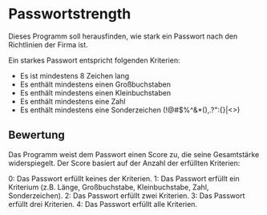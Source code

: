 # Passwortstrength

Dieses Programm soll herausfinden, wie stark ein Passwort nach den Richtlinien der Firma ist.

Ein starkes Passwort entspricht folgenden Kriterien:
- Es ist mindestens 8 Zeichen lang
- Es enthält mindestens einen Großbuchstaben
- Es enthält mindestens einen Kleinbuchstaben
- Es enthält mindestens eine Zahl
- Es enthält mindestens eine Sonderzeichen (!@#\$%^&*(),.?":{}|<>)

## Bewertung

Das Programm weist dem Passwort einen Score zu, die seine Gesamtstärke widerspiegelt.
Der Score basiert auf der Anzahl der erfüllten Kriterien:

0: Das Passwort erfüllt keines der Kriterien.
1: Das Passwort erfüllt ein Kriterium (z.B. Länge, Großbuchstabe, Kleinbuchstabe, Zahl, Sonderzeichen).
2: Das Passwort erfüllt zwei Kriterien.
3: Das Passwort erfüllt drei Kriterien.
4: Das Passwort erfüllt alle Kriterien.